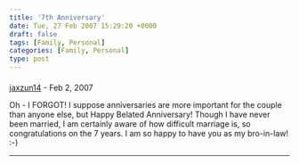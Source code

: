 ```yaml
---
title: '7th Anniversary'
date: Tue, 27 Feb 2007 15:29:20 +0000
draft: false
tags: [Family, Personal]
categories: [Family, Personal]
type: post
---
```



#### 
[jaxzun14](http://jaxzun14.wordpress.com/ "jacquie.moreno@gmail.com") - <time datetime="2007-02-27 12:12:28">Feb 2, 2007</time>

Oh - I FORGOT! I suppose anniversaries are more important for the couple than anyone else, but Happy Belated Anniversary! Though I have never been married, I am certainly aware of how difficult marriage is, so congratulations on the 7 years. I am so happy to have you as my bro-in-law! :-)
<hr />
